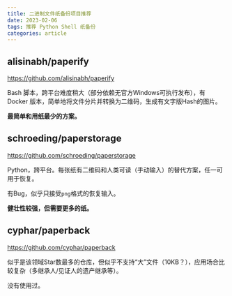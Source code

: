 ```yaml
---
title: 二进制文件纸备份项目推荐
date: 2023-02-06
tags: 推荐 Python Shell 纸备份
categories: article
---
```


## alisinabh/paperify
https://github.com/alisinabh/paperify

Bash 脚本，跨平台难度稍大（部分依赖无官方Windows可执行发布），有 Docker 版本，简单地将文件分片并转换为二维码，生成有文字版Hash的图片。

**最简单和用纸最少的方案。**

## schroeding/paperstorage
https://github.com/schroeding/paperstorage

Python，跨平台。每张纸有二维码和人类可读（手动输入）的替代方案，任一可用于恢复。

有Bug，似乎只接受`png`格式的恢复输入。

**健壮性较强，但需要更多的纸。**

## cyphar/paperback
https://github.com/cyphar/paperback

似乎是该领域Star数最多的仓库，但似乎不支持“大”文件（10KB？），应用场合比较复杂（多继承人/见证人的遗产继承等）。

没有使用过。
